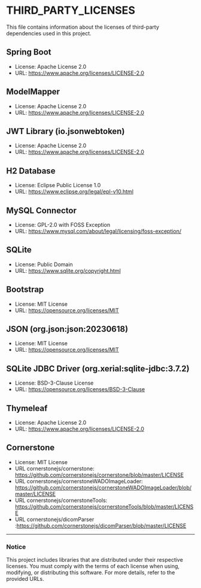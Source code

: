 # THIRD_PARTY_LICENSES

This file contains information about the licenses of third-party dependencies used in this project.

## Spring Boot
- License: Apache License 2.0
- URL: https://www.apache.org/licenses/LICENSE-2.0

## ModelMapper
- License: Apache License 2.0
- URL: https://www.apache.org/licenses/LICENSE-2.0

## JWT Library (io.jsonwebtoken)
- License: Apache License 2.0
- URL: https://www.apache.org/licenses/LICENSE-2.0

## H2 Database
- License: Eclipse Public License 1.0
- URL: https://www.eclipse.org/legal/epl-v10.html

## MySQL Connector
- License: GPL-2.0 with FOSS Exception
- URL: https://www.mysql.com/about/legal/licensing/foss-exception/

## SQLite
- License: Public Domain
- URL: https://www.sqlite.org/copyright.html

## Bootstrap
- License: MIT License
- URL: https://opensource.org/licenses/MIT

## JSON (org.json:json:20230618)
- License: MIT License
- URL: https://opensource.org/licenses/MIT

## SQLite JDBC Driver (org.xerial:sqlite-jdbc:3.7.2)
- License: BSD-3-Clause License
- URL: https://opensource.org/licenses/BSD-3-Clause

## Thymeleaf
- License: Apache License 2.0
- URL: https://www.apache.org/licenses/LICENSE-2.0

## Cornerstone
- License: MIT License
- URL cornerstonejs/cornerstone: https://github.com/cornerstonejs/cornerstone/blob/master/LICENSE
- URL cornerstonejs/cornerstoneWADOImageLoader: https://github.com/cornerstonejs/cornerstoneWADOImageLoader/blob/master/LICENSE
- URL cornerstonejs/cornerstoneTools: https://github.com/cornerstonejs/cornerstoneTools/blob/master/LICENSE
- URL cornerstonejs/dicomParser :https://github.com/cornerstonejs/dicomParser/blob/master/LICENSE 


---

### Notice
This project includes libraries that are distributed under their respective licenses. You must comply with the terms of each license when using, modifying, or distributing this software. For more details, refer to the provided URLs.

